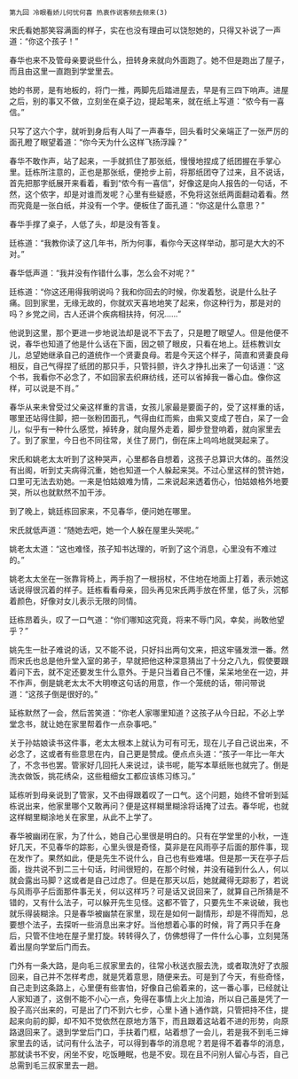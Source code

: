     第九回 冷眼看娇儿何忧何喜 热衷作说客频去频来(3) 

   宋氏看她那笑容满面的样子，实在也没有理由可以饶恕她的，只得又补说了一声道：“你这个孩子！”

   春华也来不及管母亲要说些什么，扭转身来就向外面跑了。她不但是跑出了屋子，而且由这里一直跑到学堂里去。

   她的书房，是有地板的，将门一推，两脚先后踏进屋去，早是有三四下响声。进屋之后，别的事又不做，立刻坐在桌子边，提起笔来，就在纸上写道：“侬今有一喜信。”

   只写了这六个字，就听到身后有人叫了一声春华，回头看时父亲端正了一张严厉的面孔瞪了眼望着道：“你今天为什么这样飞扬浮躁？”

   春华不敢作声，站了起来，一手就抓住了那张纸，慢慢地捏成了纸团握在手掌心里。廷栋所注意的，正也是那张纸，便抢步上前，将那纸团夺了过来，且不说话，首先把那字纸展开来看着，看到“侬今有一喜信”，好像这是向人报告的一句话，不然，这个侬字，却是对谁而发呢？心里有些疑惑，不免将这张纸两面翻动着看。然而究竟是一张白纸，并没有一个字。便板住了面孔道：“你这是什么意思？”

   春华手撑了桌子，人低了头，却是没有答复。

   廷栋道：“我教你读了这几年书，所为何事，看你今天这样举动，那可是大大的不对。”

   春华低声道：“我并没有作错什么事，怎么会不对呢？”

   廷栋道：“你这还用得我明说吗？我和你回去的时候，你发着愁，说是什么肚子痛。回到家里，无缘无故的，你就欢天喜地地笑了起来，你这种行为，那是对的吗？乡党之间，古人还讲个疾病相扶持，何况……”

   他说到这里，那个更进一步地说法却是说不下去了，只是瞪了眼望人。但是他便不说，春华也知道了他是什么话在下面，因之顿了眼皮，只看在地上。廷栋教训女儿，总望她继承自己的道统作一个贤妻良母。若是今天这个样子，简直和贤妻良母相反，自己气得捏了纸团的那只手，只管抖颤，许久才挣扎出来了一句话道：“这个书，我看你不必念了，不如回家去织麻纺线，还可以省掉我一番心血。像你这样，可以说是不肖。”

   春华从来未曾受过父亲这样重的言语，女孩儿家最是要面子的，受了这样重的话，哪里还站得住脚，把一张粉团面孔，气得由红而紫，由紫又变成了苍白，呆了一会儿，似乎有一种什么感觉，掉转身，就向屋外走着，脚步登登响着，就向家里去了。到了家里，今日也不同往常，关住了房门，倒在床上呜呜地就哭起来了。

   宋氏和姚老太太听到了这种哭声，心里都各自想着，这孩子总算识大体的。虽然没有出阁，听到丈夫病得沉重，她也知道一个人躲起来哭。不过心里这样的赞许她，口里可无法去劝她。一来是怕姑娘难为情，二来说起来透着伤心，怕姑娘格外地要哭，所以也就默然不加干涉。

   到了晚上，姚廷栋回家来，不见春华，便问她在哪里。

   宋氏就低声道：“随她去吧，她一个人躲在屋里头哭呢。”

   姚老太太道：“这也难怪，孩子知书达理的，听到了这个消息，心里没有不难过的。”

   姚老太太坐在一张靠背椅上，两手抱了一根拐杖，不住地在地面上打着，表示她这话说得很沉着的样子。廷栋看看母亲，回头再见宋氏两手放在怀里，低了头，沉郁着颜色，好像对女儿表示无限的同情。

   廷栋昂着头，叹了一口气道：“你们哪知这究竟，将来不辱门风，幸矣，尚敢他望乎？”

   姚先生一肚子难说的话，又不能不说，只好抖出两句文来，把这牢骚发泄一番。然而宋氏也总是他升堂入室的弟子，早就把他这种深意猜出了十分之八九，假使要跟着问下去，就不定还要发生什么意外。于是只当着自己不懂，呆呆地坐在一边，并不作声，倒是姚老太太不大明嘹这句话的用意，作一个笼统的话，带问带说道：“这孩子倒是很好的。”

   延栋默然了一会，然后苦笑道：“你老人家哪里知道？这孩子从今日起，不必上学堂念书，就让她在家里帮着作一点杂事吧。”

   关于孙姑娘读书这件事，老太太根本上就认为可有可无，现在儿子自己说出来，不必念了，这或者有些意思在内，自己更是赞成。便点点头道：“孩子一年比一年大了，不念书也罢。管家好几回托人来说过，读书呢，能写本草纸账也就完了。倒是洗衣做饭，挑花绣朵，这些粗细女工都应该练习练习。”

   延栋听到母亲说到了管家，又不由得跟着叹了一口气。这个问题，始终不曾听到延栋说出来，他家里哪个又敢再问？便是这样糊里糊涂将话掩了过去。春华呢，也就这样糊里糊涂地关在家里，从此不上学了。

   春华被幽闭在家，为了什么，她自己心里很是明白的。只有在学堂里的小秋，一连好几天，不见春华的踪影，心里头很是奇怪，莫非是在风雨亭子后面的那件事，现在发作了。果然如此，便是先生不说什么，自己也有些难堪。但是那一天在亭子后面，拢共说不到二三十句话，时间很短的，在那个时候，并没有碰到什么人，何以就会露出马脚？这或者是自己过虑了。但是在那天以后，她就藏得无踪影了，若说与风雨亭子后面那件事无关，何以这样巧？可是话又说回来了，就算自己所猜是不错的，又有什么法子，可以躲开先生见怪。这都不管了，只要先生不来说破，我也就乐得装糊涂。只是春华被幽禁在家里，现在是如何一副情形，却是不得而知，总要想个法子，去探听一些消息出来才好。当他想着心事的时候，背了两只手在身后，只管不住地在屋子里打旋。转转得久了，仿佛想得了一件什么心事，立刻晃荡着出屋向学堂后门而去。

   门外有一条大路，是向毛三叔家里去的，往常小秋送衣服去洗，或者取洗好了衣服回来，自己并不怎样考虑，就是凭着意思，随便来去。可是到了今天，有些奇怪，自己走到这条路上，心里便有些害怕，好像自己偷着来的，这一番心事，已经就让人家知道了，这倒不能不小心一点，免得在事情上火上加油，所以自己虽是凭了一股子高兴出来的，可是出了门不到六七步，心里卜通卜通作跳，只管把持不住，提起来向前的脚，却不知不觉依然在原地方落下，而且跟着这站着不进的形势，向原路退回来了。退到学堂后门口，手扶着门框，站着想了一会儿，若是我不到毛三婶家里去的话，试问有什么法子，可以得到春华的消息呢？若是得不着春华的消息，那就读书不安，闲坐不安，吃饭睡眠，也是不安。现在且不问别人留心与否，自己总需到毛三叔家里去一趟。

